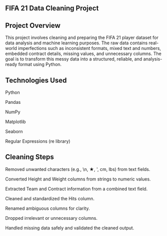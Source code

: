 ## FIFA 21 Data Cleaning Project

## Project Overview
This project involves cleaning and preparing the FIFA 21 player dataset for data analysis and machine learning purposes.
The raw data contains real-world imperfections such as inconsistent formats, mixed text and numbers, embedded contract details, missing values, and unnecessary columns.
The goal is to transform this messy data into a structured, reliable, and analysis-ready format using Python.

## Technologies Used
Python

Pandas

NumPy

Matplotlib

Seaborn

Regular Expressions (re library)

## Cleaning Steps
Removed unwanted characters (e.g., \n, ★, ', cm, lbs) from text fields.

Converted Height and Weight columns from strings to numeric values.

Extracted Team and Contract information from a combined text field.

Cleaned and standardized the Hits column.

Renamed ambiguous columns for clarity.

Dropped irrelevant or unnecessary columns.

Handled missing data safely and validated the cleaned output.
